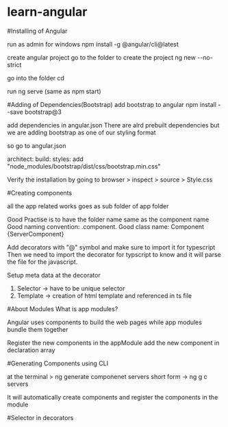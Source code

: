 # learn-angular

#Installing of Angular

run as admin for windows
npm install -g @angular/cli@latest

create angular project
go to the folder to create the project
ng new <project-name> --no-strict

go into the folder
cd <project-name>

run ng serve (same as npm start)
 
  
#Adding of Dependencies(Bootstrap)
 add bootstrap to angular
npm install --save bootstrap@3

add dependencies in angular.json
There are alrd prebuilt dependencies but we are adding bootstrap as one of our styling format

so go to angular.json

architect: build: styles: add "node_modules/bootstrap/dist/css/bootstrap.min.css"

Verify the installation by going to browser > inspect > source > Style.css

#Creating components

all the app related works goes as sub folder of app folder

Good Practise is to have the folder name same as the component name
Good naming convention: <component name>.component.<file extension>
Good class name: <componentname>Component {ServerComponent}

Add decorators with "@" symbol and make sure to import it for typescript
Then we need to import the decorator for typscript to know and it will parse the file for the javascript.

Setup meta data at the decorator
1) Selector -> have to be unique selector
2) Template -> creation of html template and referenced in ts file

#About Modules
What is app modules?

Angular uses components to build the web pages
while app modules bundle them together

Register the new components in the appModule
add the new component in declaration array


#Generating Components using CLI

at the terminal > ng generate componenet servers
short form -> ng g c servers

It will automatically create components and register the components in the module
  
#Selector in decorators
